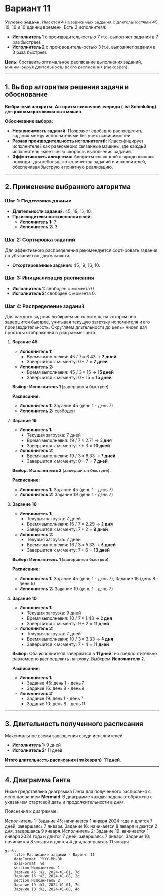 # Вариант 11

**Условие задачи:**
Имеется 4 независимых задания с длительностями 45, 19, 16 и 10 единиц времени. Есть 2 исполнителя:
- **Исполнитель 1** с производительностью 7 (т.е. выполняет задания в 7 раз быстрее).
- **Исполнитель 2** с производительностью 3 (т.е. выполняет задания в 3 раза быстрее).

**Цель:** Составить оптимальное расписание выполнения заданий, минимизируя длительность всего расписания (makespan).

---

## 1. Выбор алгоритма решения задачи и обоснование

**Выбранный алгоритм:** **Алгоритм списочной очереди (List Scheduling)** для **равномерно связанных машин**.

**Обоснование выбора:**
- **Независимость заданий:** Позволяет свободно распределять задания между исполнителями без учета зависимостей.
- **Разная производительность исполнителей:** Классифицирует исполнителей как равномерно связанные машины, где каждый исполнитель имеет свою скорость выполнения заданий.
- **Эффективность алгоритма:** Алгоритм списочной очереди хорошо подходит для небольшого количества заданий и исполнителей, обеспечивая быструю и понятную реализацию.

---

## 2. Применение выбранного алгоритма

### Шаг 1: Подготовка данных

- **Длительности заданий:** 45, 19, 16, 10.
- **Производительности исполнителей:**
  - **Исполнитель 1:** 7
  - **Исполнитель 2:** 3

### Шаг 2: Сортировка заданий

Для эффективного распределения рекомендуется сортировать задания по убыванию их длительности.

- **Отсортированные задания:** 45, 19, 16, 10.

### Шаг 3: Инициализация расписания

- **Исполнитель 1:** свободен с момента 0.
- **Исполнитель 2:** свободен с момента 0.

### Шаг 4: Распределение заданий

Для каждого задания выбираем исполнителя, на котором оно завершится быстрее, учитывая текущую загрузку исполнителя и его производительность. Округляем длительности до целых чисел для простоты отображения в диаграмме Ганта.

1. **Задание 45**
   - **Исполнитель 1:**
     - Время выполнения: 45 / 7 ≈ 6.43 → **7 дней**
     - Завершится к моменту: 0 + 7 = **7 дней**
   - **Исполнитель 2:**
     - Время выполнения: 45 / 3 = 15 → **15 дней**
     - Завершится к моменту: 0 + 15 = **15 дней**

   **Выбор:** **Исполнитель 1** (завершится быстрее).

   **Расписание:**
   - **Исполнитель 1:** Задание 45 (день 1 - день 7)
   - **Исполнитель 2:** свободен

2. **Задание 19**
   - **Исполнитель 1:**
     - Текущая загрузка: 7 дней
     - Время выполнения: 19 / 7 ≈ 2.71 → **3 дня**
     - Завершится к моменту: 7 + 3 = **10 дней**
   - **Исполнитель 2:**
     - Время выполнения: 19 / 3 ≈ 6.33 → **7 дней**
     - Завершится к моменту: 0 + 7 = **7 дней**

   **Выбор:** **Исполнитель 2** (завершится быстрее).

   **Расписание:**
   - **Исполнитель 1:** Задание 45 (день 1 - день 7)
   - **Исполнитель 2:** Задание 19 (день 1 - день 7)

3. **Задание 16**
   - **Исполнитель 1:**
     - Текущая загрузка: 7 дней
     - Время выполнения: 16 / 7 ≈ 2.29 → **2 дня**
     - Завершится к моменту: 7 + 2 = **9 дней**
   - **Исполнитель 2:**
     - Текущая загрузка: 7 дней
     - Время выполнения: 16 / 3 ≈ 5.33 → **6 дней**
     - Завершится к моменту: 7 + 6 = **13 дней**

   **Выбор:** **Исполнитель 1** (завершится быстрее).

   **Расписание:**
   - **Исполнитель 1:** Задание 45 (день 1 - день 7), Задание 16 (день 8 - день 9)
   - **Исполнитель 2:** Задание 19 (день 1 - день 7)

4. **Задание 10**
   - **Исполнитель 1:**
     - Текущая загрузка: 9 дней
     - Время выполнения: 10 / 7 ≈ 1.43 → **2 дня**
     - Завершится к моменту: 9 + 2 = **11 дней**
   - **Исполнитель 2:**
     - Текущая загрузка: 7 дней
     - Время выполнения: 10 / 3 ≈ 3.33 → **4 дня**
     - Завершится к моменту: 7 + 4 = **11 дней**

   **Выбор:** Оба исполнителя завершатся в **11 дней**, но предпочтительно равномерно распределить нагрузку. Выберем **Исполнителя 2**.

   **Расписание:**
   - **Исполнитель 1:**
     - Задание 45: день 1 - день 7
     - Задание 16: день 8 - день 9
   - **Исполнитель 2:**
     - Задание 19: день 1 - день 7
     - Задание 10: день 8 - день 11

---

## 3. Длительность полученного расписания

Максимальное время завершения среди исполнителей:

- **Исполнитель 1:** 9 дней
- **Исполнитель 2:** 11 дней

**Итого длительность расписания (makespan):** **11 дней**.

---

## 4. Диаграмма Ганта

Ниже представлена диаграмма Ганта для полученного расписания с использованием **Mermaid**. В диаграмме каждая задача отображена с указанием стартовой даты и продолжительности в днях.

Пояснения к диаграмме:

Исполнитель 1:
Задание 45: начинается 1 января 2024 года и длится 7 дней, завершаясь 7 января.
Задание 16: начинается 8 января и длится 2 дня, завершаясь 9 января.
Исполнитель 2:
Задание 19: начинается 1 января 2024 года и длится 7 дней, завершаясь 7 января.
Задание 10: начинается 8 января и длится 4 дня, завершаясь 11 января

```mermaid
gantt
    title Расписание заданий - Вариант 11
    dateFormat  YYYY-MM-DD
    axisFormat  %d
    section Исполнитель 1
    Задание 45 :a1, 2024-01-01, 7d
    Задание 16 :a2, 2024-01-08, 2d
    section Исполнитель 2
    Задание 19 :b1, 2024-01-01, 7d
    Задание 10 :b2, 2024-01-08, 4d